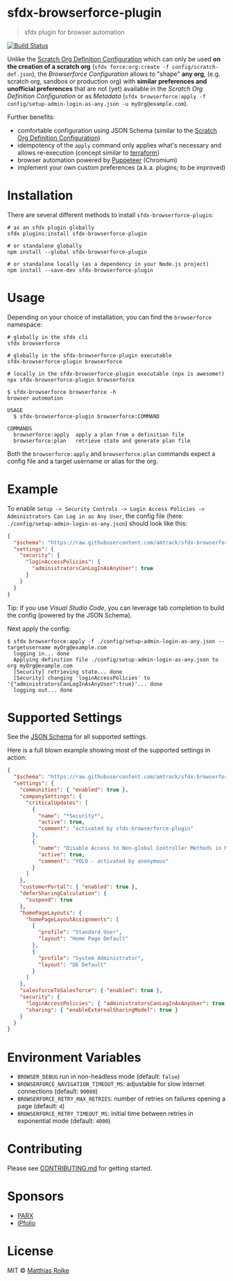# sfdx-browserforce-plugin

> sfdx plugin for browser automation

[![Build Status](https://travis-ci.com/amtrack/sfdx-browserforce-plugin.svg?branch=master)](https://travis-ci.com/amtrack/sfdx-browserforce-plugin)

Unlike the [Scratch Org Definition Configuration](https://developer.salesforce.com/docs/atlas.en-us.sfdx_dev.meta/sfdx_dev/sfdx_dev_scratch_orgs_def_file.htm) which can only be used **on the creation of a scratch org** (`sfdx force:org:create -f config/scratch-def.json`),
the _Browserforce Configuration_ allows to "shape" **any org**, (e.g. scratch org, sandbox or production org) with **similar preferences and unofficial preferences** that are not (yet) available in the _Scratch Org Definition Configuration_ or as _Metadata_ (`sfdx browserforce:apply -f config/setup-admin-login-as-any.json -u myOrg@example.com`).

Further benefits:

- comfortable configuration using JSON Schema (similar to the [Scratch Org Definition Configuration](https://developer.salesforce.com/docs/atlas.en-us.sfdx_dev.meta/sfdx_dev/sfdx_dev_scratch_orgs_def_file.htm))
- idempotency of the `apply` command only applies what's necessary and allows re-execution (concept similar to [terraform](https://www.terraform.io/docs/commands/apply.html))
- browser automation powered by [Puppeteer](https://github.com/GoogleChrome/puppeteer) (Chromium)
- implement your own custom preferences (a.k.a. plugins; to be improved)

# Installation

There are several different methods to install `sfdx-browserforce-plugin`:

```console
# as an sfdx plugin globally
sfdx plugins:install sfdx-browserforce-plugin

# or standalone globally
npm install --global sfdx-browserforce-plugin

# or standalone locally (as a dependency in your Node.js project)
npm install --save-dev sfdx-browserforce-plugin
```

# Usage

Depending on your choice of installation, you can find the `browserforce` namespace:

```console
# globally in the sfdx cli
sfdx browserforce

# globally in the sfdx-browserforce-plugin executable
sfdx-browserforce-plugin browserforce

# locally in the sfdx-browserforce-plugin executable (npx is awesome!)
npx sfdx-browserforce-plugin browserforce
```

```console
$ sfdx-browserforce browserforce -h
browser automation

USAGE
  $ sfdx-browserforce-plugin browserforce:COMMAND

COMMANDS
  browserforce:apply  apply a plan from a definition file
  browserforce:plan   retrieve state and generate plan file
```

Both the `browserforce:apply` and `browserforce:plan` commands expect a config file and a target username or alias for the org.

# Example

To enable `Setup -> Security Controls -> Login Access Policies -> Administrators Can Log in as Any User`, the config file (here: `./config/setup-admin-login-as-any.json`) should look like this:

```json
{
  "$schema": "https://raw.githubusercontent.com/amtrack/sfdx-browserforce-plugin/v1.2.0/src/plugins/schema.json",
  "settings": {
    "security": {
      "loginAccessPolicies": {
        "administratorsCanLogInAsAnyUser": true
      }
    }
  }
}
```

Tip: If you use _Visual Studio Code_, you can leverage tab completion to build the config (powered by the JSON Schema).

Next apply the config:

```console
$ sfdx browserforce:apply -f ./config/setup-admin-login-as-any.json --targetusername myOrg@example.com
  logging in... done
  Applying definition file ./config/setup-admin-login-as-any.json to org myOrg@example.com
  [Security] retrieving state... done
  [Security] changing 'loginAccessPolicies' to '{"administratorsCanLogInAsAnyUser":true}'... done
  logging out... done
```

# Supported Settings

See the [JSON Schema](src/plugins/schema.json) for all supported settings.

Here is a full blown example showing most of the supported settings in action:

```json
{
  "$schema": "https://raw.githubusercontent.com/amtrack/sfdx-browserforce-plugin/v1.2.0/src/plugins/schema.json",
  "settings": {
    "communities": { "enabled": true },
    "companySettings": {
      "criticalUpdates": [
        {
          "name": "*Security*",
          "active": true,
          "comment": "activated by sfdx-browserforce-plugin"
        },
        {
          "name": "Disable Access to Non-global Controller Methods in Managed Packages",
          "active": true,
          "comment": "YOLO - activated by anonymous"
        }
      ]
    },
    "customerPortal": { "enabled": true },
    "deferSharingCalculation": {
      "suspend": true
    },
    "homePageLayouts": {
      "homePageLayoutAssignments": [
        {
          "profile": "Standard User",
          "layout": "Home Page Default"
        },
        {
          "profile": "System Administrator",
          "layout": "DE Default"
        }
      ]
    },
    "salesforceToSalesforce": { "enabled": true },
    "security": {
      "loginAccessPolicies": { "administratorsCanLogInAsAnyUser": true },
      "sharing": { "enableExternalSharingModel": true }
    }
  }
}
```

# Environment Variables

- `BROWSER_DEBUG` run in non-headless mode (default: `false`)
- `BROWSERFORCE_NAVIGATION_TIMEOUT_MS`: adjustable for slow internet connections (default: `90000`)
- `BROWSERFORCE_RETRY_MAX_RETRIES`: number of retries on failures opening a page (default: `4`)
- `BROWSERFORCE_RETRY_TIMEOUT_MS`: initial time between retries in exponential mode (default: `4000`)

# Contributing

Please see [CONTRIBUTING.md](CONTRIBUTING.md) for getting started.

# Sponsors

- [PARX](https://www.parx.com)
- [IPfolio](https://www.ipfolio.com)

# License

MIT © [Matthias Rolke](mailto:mr.amtrack@gmail.com)
